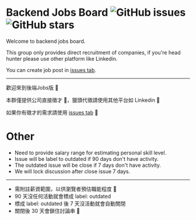 # Backend Jobs Board ![GitHub issues](https://img.shields.io/github/issues-raw/b2etw/jobs?style=flat-square) ![GitHub stars](https://img.shields.io/github/stars/b2etw/jobs?style=flat-square) 

Welcome to backend jobs board.

This group only provides direct recruitment of companies, if you're head hunter please use other platform like Linkedin.

You can create job post in [issues tab](https://github.com/b2etw/jobs/issues).

- - -

歡迎來到後端Jobs版 👏

本群僅提供公司直接徵才 👀，獵頭代徵請使用其他平台如 Linkedin 💎

如果你有徵才的需求請使用 [issues tab](https://github.com/b2etw/jobs/issues) 🙏

# Other
* Need to provide salary range for estimating personal skill level.
* Issue will be label to outdated if 90 days don't have activity.
* The outdated issue will be close if 7 days don't have activity.
* We will lock discussion after close issue 7 days.

- - -

* 需附註薪資範圍，以供瀏覽者預估職能程度 💪
* 90 天沒任何活動就會標成 label: outdated
* 標成 label: outdated 後 7 天沒活動就會自動關閉
* 關閉後 30 天會鎖住討論串 🚫
